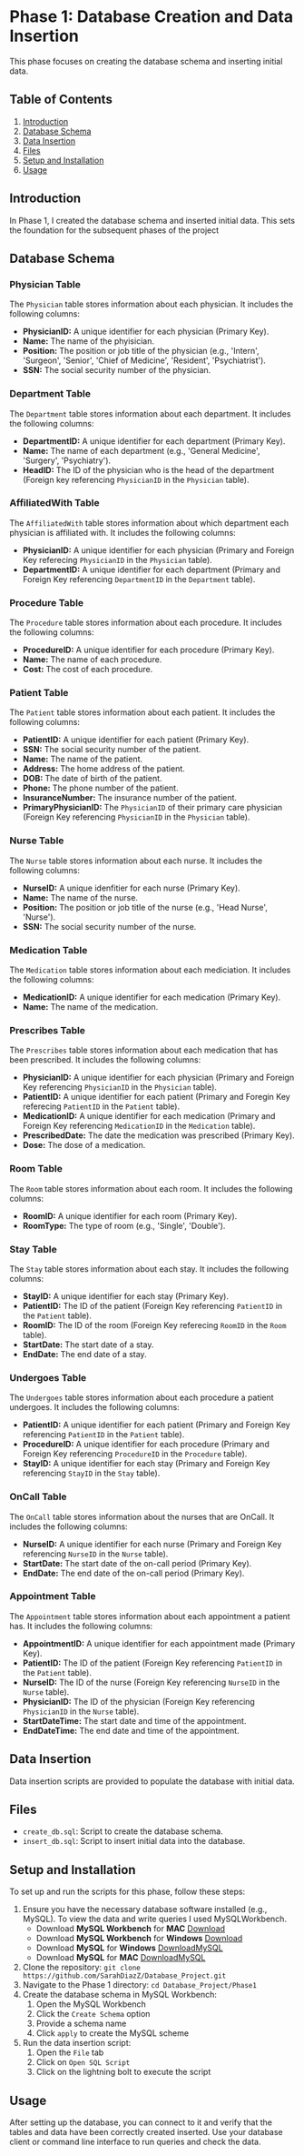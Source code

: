 # Phase 1: Database Creation and Data Insertion

This phase focuses on creating the database schema and inserting initial data.

## Table of Contents
1. [Introduction](https://github.com/SarahDiazZ/Database_Project/tree/main/p1_diaz#introduction)
2. [Database Schema](https://github.com/SarahDiazZ/Database_Project/tree/main/p1_diaz#database-schema)
3. [Data Insertion](https://github.com/SarahDiazZ/Database_Project/tree/main/p1_diaz#data-insertion)
4. [Files](https://github.com/SarahDiazZ/Database_Project/tree/main/p1_diaz#files)
5. [Setup and Installation](https://github.com/SarahDiazZ/Database_Project/tree/main/p1_diaz#setup-and-installation)
6. [Usage](https://github.com/SarahDiazZ/Database_Project/tree/main/p1_diaz#usage)

## Introduction
In Phase 1, I created the database schema and inserted initial data. This sets the foundation for the subsequent phases of the project

## Database Schema
### Physician Table
The `Physician` table stores information about each physician. It includes the following columns:
* **PhysicianID:** A unique identifier for each physician (Primary Key).
* **Name:** The name of the phyisician. 
* **Position:** The position or job title of the physician (e.g., 'Intern', 'Surgeon', 'Senior', 'Chief of Medicine', 'Resident', 'Psychiatrist').
* **SSN:** The social security number of the physician.

### Department Table
The `Department` table stores information about each department. It includes the following columns:
* **DepartmentID:** A unique identifier for each department (Primary Key).
* **Name:** The name of each department (e.g., 'General Medicine', 'Surgery', 'Psychiatry').
* **HeadID:** The ID of the physician who is the head of the department (Foreign key referencing `PhysicianID` in the `Physician` table).

### AffiliatedWith Table
The `AffiliatedWith` table stores information about which department each physician is affiliated with. It includes the following columns:
* **PhysicianID:** A unique identifier for each physician (Primary and Foreign Key referecing `PhysicianID` in the `Physician` table).
* **DepartmentID:** A unique identifier for each department (Primary and Foreign Key referencing `DepartmentID` in the `Department` table).

### Procedure Table
The `Procedure` table stores information about each procedure. It includes the following columns:
* **ProcedureID:** A unique identifier for each procedure (Primary Key).
* **Name:** The name of each procedure.
* **Cost:** The cost of each procedure. 

### Patient Table
The `Patient` table stores information about each patient. It includes the following columns:
* **PatientID:** A unique identifier for each patient (Primary Key).
* **SSN:** The social security number of the patient.
* **Name:** The name of the patient.
* **Address:** The home address of the patient.
* **DOB:** The date of birth of the patient.
* **Phone:** The phone number of the patient.
* **InsuranceNumber:** The insurance number of the patient.
* **PrimaryPhysicianID:** The `PhysicianID` of their primary care physician (Foreign Key referencing `PhysicianID` in the `Physician` table). 

### Nurse Table
The `Nurse` table stores information about each nurse. It includes the following columns:
* **NurseID:** A unique idenfitier for each nurse (Primary Key).
* **Name:** The name of the nurse.
* **Position:** The position or job title of the nurse (e.g., 'Head Nurse', 'Nurse').
* **SSN:** The social security number of the nurse.

### Medication Table
The `Medication` table stores information about each mediciation. It includes the following columns:
* **MedicationID:** A unique identifier for each medication (Primary Key).
* **Name:** The name of the medication.

### Prescribes Table
The `Prescribes` table stores information about each medication that has been prescribed. It includes the following columns:
* **PhysicianID:** A unique identifier for each physician (Primary and Foreign Key referencing `PhysicianID` in the `Physician` table).
* **PatientID:** A unique identifier for each patient (Primary and Foregin Key referecing `PatientID` in the `Patient` table).
* **MedicationID:** A unique identifier for each medication (Primary and Foreign Key referencing `MedicationID` in the `Medication` table).
* **PrescribedDate:** The date the medication was prescribed (Primary Key).
* **Dose:** The dose of a medication.

### Room Table
The `Room` table stores information about each room. It includes the following columns:
* **RoomID:** A unique identifier for each room (Primary Key).
* **RoomType:** The type of room (e.g., 'Single', 'Double').

### Stay Table
The `Stay` table stores information about each stay. It includes the following columns:
* **StayID:** A unique identifier for each stay (Primary Key).
* **PatientID:** The ID of the patient (Foreign Key referencing `PatientID` in the `Patient` table).
* **RoomID:** The ID of the room (Foreign Key referecing `RoomID` in the `Room` table).
* **StartDate:** The start date of a stay.
* **EndDate:** The end date of a stay.

### Undergoes Table
The `Undergoes` table stores information about each procedure a patient undergoes. It includes the following columns:
* **PatientID:** A unique identifier for each patient (Primary and Foreign Key referencing `PatientID` in the `Patient` table).
* **ProcedureID:** A unique identifier for each procedure (Primary and Foreign Key referencing `ProcedureID` in the `Procedure` table).
* **StayID:** A unique identifier for each stay (Primary and Foreign Key referencing `StayID` in the `Stay` table).

### OnCall Table
The `OnCall` table stores information about the nurses that are OnCall. It includes the following columns:
* **NurseID:** A unique identifier for each nurse (Primary and Foreign Key referencing `NurseID` in the `Nurse` table).
* **StartDate:** The start date of the on-call period (Primary Key).
* **EndDate:** The end date of the on-call period (Primary Key).

### Appointment Table
The `Appointment` table stores information about each appointment a patient has. It includes the following columns:
* **AppointmentID:** A unique identifier for each appointment made (Primary Key).
* **PatientID:** The ID of the patient (Foreign Key referencing `PatientID` in the `Patient` table).
* **NurseID:** The ID of the nurse (Foreign Key referencing `NurseID` in the `Nurse` table).
* **PhysicianID:** The ID of the physician (Foreign Key referencing `PhysicianID` in the `Nurse` table).
* **StartDateTime:** The start date and time of the appointment.
* **EndDateTime:** The end date and time of the appointment.

## Data Insertion
Data insertion scripts are provided to populate the database with initial data.

## Files
* `create_db.sql`: Script to create the database schema.
* `insert_db.sql`: Script to insert initial data into the database.

## Setup and Installation
To set up and run the scripts for this phase, follow these steps:

1. Ensure you have the necessary database software installed (e.g., MySQL). To view the data and write queries I used MySQLWorkbench.
    * Download **MySQL Workbench** for **MAC** [Download](https://dev.mysql.com/downloads/workbench/)
    * Download **MySQL Workbench** for **Windows** [Download](https://dev.mysql.com/downloads/workbench/)
    * Download **MySQL** for **Windows** [DownloadMySQL](https://dev.mysql.com/downloads/installer/)
    * Download **MySQL** for **MAC** [DownloadMySQL](https://dev.mysql.com/downloads/mysql/)
2. Clone the repository:
```git clone https://github.com/SarahDiazZ/Database_Project.git```
3. Navigate to the Phase 1 directory:
```cd Database_Project/Phase1```
4. Create the database schema in MySQL Workbench:
    1. Open the MySQL Workbench
    2. Click the `Create Schema` option
    3. Provide a schema name
    4. Click `apply` to create the MySQL scheme
5. Run the data insertion script:
    1. Open the `File` tab
    2. Click on `Open SQL Script`
    3. Click on the lightning bolt to execute the script

## Usage
After setting up the database, you can connect to it and verify that the tables and data have been correctly created inserted. Use your database client or command line interface to run queries and check the data.